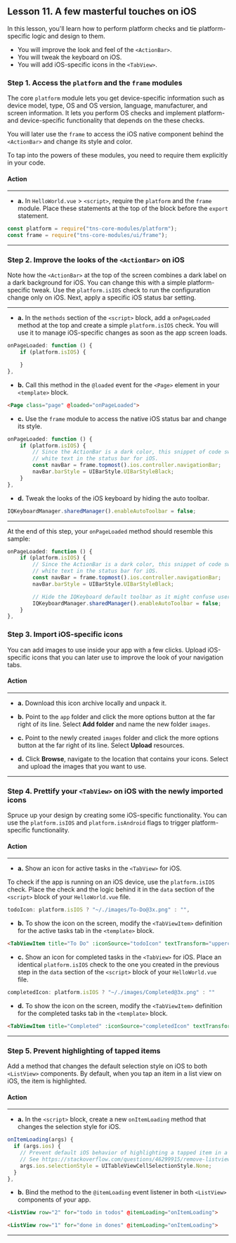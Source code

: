 ## Lesson 11. A few masterful touches on iOS

In this lesson, you'll learn how to perform platform checks and tie platform-specific logic and design to them.

* You will improve the look and feel of the `<ActionBar>`.
* You will tweak the keyboard on iOS.
* You will add iOS-specific icons in the `<TabView>`.

### Step 1. Access the `platform` and the `frame` modules

The core `platform` module lets you get device-specific information such as device model, type, OS and OS version, language, manufacturer, and screen information. It lets you perform OS checks and implement platform- and device-specific functionality that depends on the these checks.

You will later use the `frame` to access the iOS native component behind the `<ActionBar>` and change its style and color.

To tap into the powers of these modules, you need to require them explicitly in your code.

#### Action

<hr data-action="start" />

* **a.** In `HelloWorld.vue` > `<script>`, require the `platform` and the `frame` module. Place these statements at the top of the block before the `export` statement.

```JavaScript
const platform = require("tns-core-modules/platform");
const frame = require("tns-core-modules/ui/frame");
```

<hr data-action="end" />

### Step 2. Improve the looks of the `<ActionBar>` on iOS

Note how the `<ActionBar>` at the top of the screen combines a dark label on a dark background for iOS. You can change this with a simple platform-specific tweak. Use the `platform.isIOS` check to run the configuration change only on iOS. Next, apply a specific iOS status bar setting.

<hr data-action="start" />

* **a.** In the `methods` section of the `<script>` block, add a `onPageLoaded` method at the top and create a simple `platform.isIOS` check. You will use it to manage iOS-specific changes as soon as the app screen loads.

```JavaScript
onPageLoaded: function () {
    if (platform.isIOS) { 

    }
},
```

* **b.** Call this method in the `@loaded` event for the `<Page>` element in your `<template>` block.

```HTML
<Page class="page" @loaded="onPageLoaded">
```

* **c.** Use the `frame` module to access the native iOS status bar and change its style.

```JavaScript
onPageLoaded: function () {
    if (platform.isIOS) {
        // Since the ActionBar is a dark color, this snippet of code switches the app to use
        // white text in the status bar for iOS.
        const navBar = frame.topmost().ios.controller.navigationBar;
        navBar.barStyle = UIBarStyle.UIBarStyleBlack;
    }
},
```

* **d.** Tweak the looks of the iOS keyboard by hiding the auto toolbar.

```JavaScript
IQKeyboardManager.sharedManager().enableAutoToolbar = false;
```

<hr data-action="end" />

At the end of this step, your `onPageLoaded` method should resemble this sample:

```JavaScript
onPageLoaded: function () {
    if (platform.isIOS) {
        // Since the ActionBar is a dark color, this snippet of code switches the app to use
        // white text in the status bar for iOS.
        const navBar = frame.topmost().ios.controller.navigationBar;
        navBar.barStyle = UIBarStyle.UIBarStyleBlack;

        // Hide the IQKeyboard default toolbar as it might confuse users in this simple example.
        IQKeyboardManager.sharedManager().enableAutoToolbar = false;
    }
},
```

### Step 3. Import iOS-specific icons

You can add images to use inside your app with a few clicks. Upload iOS-specific icons that you can later use to improve the look of your navigation tabs.

#### Action

<hr data-action="start" />

* **a.** Download this icon archive locally and unpack it.

* **b.** Point to the `app` folder and click the more options button at the far right of its line. Select **Add folder** and name the new folder `images`.

* **c.** Point to the newly created `images` folder and click the more options button at the far right of its line. Select **Upload** resources.

* **d.** Click **Browse**, navigate to the location that contains your icons. Select and upload the images that you want to use.

<hr data-action="end" />

### Step 4. Prettify your `<TabView>` on iOS with the newly imported icons

Spruce up your design by creating some iOS-specific functionality. You can use the `platform.isIOS` and `platform.isAndroid` flags to trigger platform-specific functionality.

#### Action

<hr data-action="start" />

* **a.** Show an icon for active tasks in the `<TabView>` for iOS. 

To check if the app is running on an iOS device, use the `platform.isIOS` check. Place the check and the logic behind it in the `data` section of the `<script>` block of your `HelloWorld.vue` file.

```JavaScript
todoIcon: platform.isIOS ? "~/./images/To-Do@3x.png" : "",
```

* **b.** To show the icon on the screen, modify the `<TabViewItem>` definition for the active tasks tab in the `<template>` block.

```HTML
<TabViewItem title="To Do" :iconSource="todoIcon" textTransform="uppercase">
```

* **c.** Show an icon for completed tasks in the `<TabView>` for iOS. Place an identical `platform.isIOS` check to the one you created in the previous step in the `data` section of the `<script>` block of your `HelloWorld.vue` file.

```JavaScript
completedIcon: platform.isIOS ? "~/./images/Completed@3x.png" : ""
```

* **d.** To show the icon on the screen, modify the `<TabViewItem>` definition for the completed tasks tab in the `<template>` block.

```HTML
<TabViewItem title="Completed" :iconSource="completedIcon" textTransform="uppercase">
```

<hr data-action="end" />

### Step 5. Prevent highlighting of tapped items

Add a method that changes the default selection style on iOS to both `<ListView>` components. By default, when you tap an item in a list view on iOS, the item is highlighted.

#### Action

<hr data-action="start" />

* **a.** In the `<script>` block, create a new `onItemLoading` method that changes the selection style for iOS.

```JavaScript
onItemLoading(args) {
  if (args.ios) {
    // Prevent default iOS behavior of highlighting a tapped item in a UITableView
    // See https://stackoverflow.com/questions/46299915/remove-listview-item-highlight-on-tap-nativescript-angular-ios
    args.ios.selectionStyle = UITableViewCellSelectionStyle.None;
  }
},
```

* **b.** Bind the method to the `@itemLoading` event listener in both `<ListView>` components of your app.

```HTML
<ListView row="2" for="todo in todos" @itemLoading="onItemLoading">
```

```HTML
<ListView row="1" for="done in dones" @itemLoading="onItemLoading">
```
<hr data-action="end" />